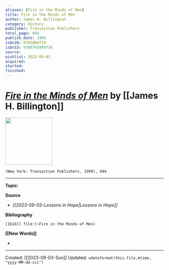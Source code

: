 ```yaml
---
aliases: [Fire in the Minds of Men]
title: Fire in the Minds of Men
author: James H. Billington
category: History
publisher: Transaction Publishers
total_page: 694
publish_date: 1999
isbn10: 0765804719
isbn13: 9780765804716
source: 
wishlist: 2023-09-03
acquired: 
started: 
finished: 
---
```

# *[Fire in the Minds of Men]()* by [[James H. Billington]]

<img src="http://books.google.com/books/content?id=ucsMAQAAQBAJ&printsec=frontcover&img=1&zoom=1&edge=curl&source=gbs_api" width=150>

`(New York: Transaction Publishers, 1999), 694`



--- 
**Topic**: 

**Source**
- *[[2023-09-03-Lessons in Hope|Lessons in Hope]]*

**Bibliography**

```query
[[bib]] file:(~Fire in the Minds of Men)
```
 

**[[New Words]]**

- 

---
Created: [[2023-09-03-Sun]]
Updated: `=dateformat(this.file.mtime, "yyyy-MM-dd-ccc")`